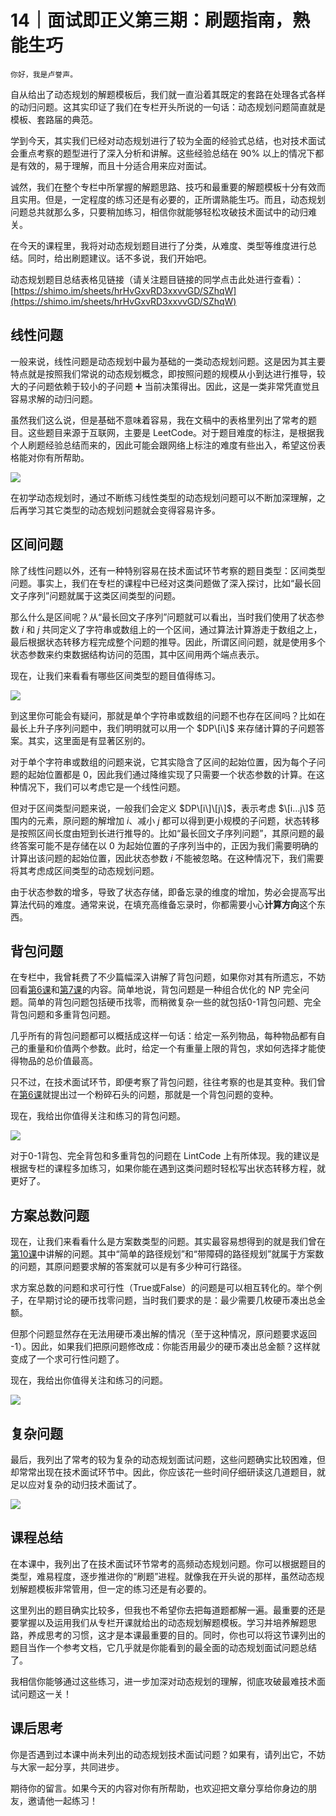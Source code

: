 # 14｜面试即正义第三期：刷题指南，熟能生巧

    你好，我是卢誉声。

自从给出了动态规划的解题模板后，我们就一直沿着其既定的套路在处理各式各样的动归问题。这其实印证了我们在专栏开头所说的一句话：动态规划问题简直就是模板、套路届的典范。

学到今天，其实我们已经对动态规划进行了较为全面的经验式总结，也对技术面试会重点考察的题型进行了深入分析和讲解。这些经验总结在 90% 以上的情况下都是有效的，易于理解，而且十分适合用来应对面试。

诚然，我们在整个专栏中所掌握的解题思路、技巧和最重要的解题模板十分有效而且实用。但是，一定程度的练习还是有必要的，正所谓熟能生巧。而且，动态规划问题总共就那么多，只要稍加练习，相信你就能够轻松攻破技术面试中的动归难关。

在今天的课程里，我将对动态规划题目进行了分类，从难度、类型等维度进行总结。同时，给出刷题建议。话不多说，我们开始吧。

动态规划题目总结表格见链接（请关注题目链接的同学点击此处进行查看）：[https://shimo.im/sheets/hrHvGxvRD3xxvvGD/SZhqW](https://shimo.im/sheets/hrHvGxvRD3xxvvGD/SZhqW)

## 线性问题

一般来说，线性问题是动态规划中最为基础的一类动态规划问题。这是因为其主要特点就是按照我们常说的动态规划概念，即按照问题的规模从小到达进行推导，较大的子问题依赖于较小的子问题 ➕ 当前决策得出。因此，这是一类非常凭直觉且容易求解的动归问题。

虽然我们这么说，但是基础不意味着容易，我在文稿中的表格里列出了常考的题目。这些题目来源于互联网，主要是 LeetCode。对于题目难度的标注，是根据我个人刷题经验总结而来的，因此可能会跟网络上标注的难度有些出入，希望这份表格能对你有所帮助。

![](https://static001.geekbang.org/resource/image/05/91/05fceed4a847031011fa4yy89a5f3e91.jpg?wh=2171*3193)

在初学动态规划时，通过不断练习线性类型的动态规划问题可以不断加深理解，之后再学习其它类型的动态规划问题就会变得容易许多。

## 区间问题

除了线性问题以外，还有一种特别容易在技术面试环节考察的题目类型：区间类型问题。事实上，我们在专栏的课程中已经对这类问题做了深入探讨，比如“最长回文子序列”问题就属于这类区间类型的问题。

那么什么是区间呢？从“最长回文子序列”问题就可以看出，当时我们使用了状态参数 $i$ 和 $j$ 共同定义了字符串或数组上的一个区间，通过算法计算游走于数组之上，最后根据状态转移方程完成整个问题的推导。因此，所谓区间问题，就是使用多个状态参数来约束数据结构访问的范围，其中区间用两个端点表示。

现在，让我们来看看有哪些区间类型的题目值得练习。

![](https://static001.geekbang.org/resource/image/9f/45/9fafaf6b5dc17774208138abebdfaf45.jpg?wh=1409*822)

到这里你可能会有疑问，那就是单个字符串或数组的问题不也存在区间吗？比如在最长上升子序列问题中，我们明明就可以用一个 $DP\[i\]$ 来存储计算的子问题答案。其实，这里面是有显著区别的。

对于单个字符串或数组的问题来说，它其实隐含了区间的起始位置，因为每个子问题的起始位置都是 0，因此我们通过降维实现了只需要一个状态参数的计算。在这种情况下，我们可以考虑它是一个线性问题。

但对于区间类型问题来说，一般我们会定义 $DP\[i\]\[j\]$，表示考虑 $\[i…j\]$ 范围内的元素，原问题的解增加 $i$、减小 $j$ 都可以得到更小规模的子问题，状态转移是按照区间长度由短到长进行推导的。比如“最长回文子序列问题”，其原问题的最终答案可能不是存储在以 0 为起始位置的子序列当中的，正因为我们需要明确的计算出该问题的起始位置，因此状态参数 $i$ 不能被忽略。在这种情况下，我们需要将其考虑成区间类型的动态规划问题。

由于状态参数的增多，导致了状态存储，即备忘录的维度的增加，势必会提高写出算法代码的难度。通常来说，在填充高维备忘录时，你都需要小心**计算方向**这个东西。

## 背包问题

在专栏中，我曾耗费了不少篇幅深入讲解了背包问题，如果你对其有所遗忘，不妨回看[第6课](https://time.geekbang.org/column/article/290092)和[第7课](https://time.geekbang.org/column/article/291638)的内容。简单地说，背包问题是一种组合优化的 NP 完全问题。简单的背包问题包括硬币找零，而稍微复杂一些的就包括0-1背包问题、完全背包问题和多重背包问题。

几乎所有的背包问题都可以概括成这样一句话：给定一系列物品，每种物品都有自己的重量和价值两个参数。此时，给定一个有重量上限的背包，求如何选择才能使得物品的总价值最高。

只不过，在技术面试环节，即便考察了背包问题，往往考察的也是其变种。我们曾在[第6课](https://time.geekbang.org/column/article/290092)就提出过一个粉碎石头的问题，那就是一个背包问题的变种。

现在，我给出你值得关注和练习的背包问题。

![](https://static001.geekbang.org/resource/image/d4/92/d4c31c473988620ba033297c96cc2992.jpg?wh=1531*687)

对于0-1背包、完全背包和多重背包的问题在 LintCode 上有所体现。我的建议是根据专栏的课程多加练习，如果你能在遇到这类问题时轻松写出状态转移方程，就更好了。

## 方案总数问题

现在，让我们来看看什么是方案数类型的问题。其实最容易想得到的就是我们曾在[第10课](https://time.geekbang.org/column/article/293536)中讲解的问题。其中“简单的路径规划”和“带障碍的路径规划”就属于方案数的问题，其原问题要求解的答案就可以是有多少种可行路径。

求方案总数的问题和求可行性（True或False）的问题是可以相互转化的。举个例子，在早期讨论的硬币找零问题，当时我们要求的是：最少需要几枚硬币凑出总金额。

但那个问题显然存在无法用硬币凑出解的情况（至于这种情况，原问题要求返回 -1）。因此，如果我们把原问题修改成：你能否用最少的硬币凑出总金额？这样就变成了一个求可行性问题了。

现在，我给出你值得关注和练习的问题。

![](https://static001.geekbang.org/resource/image/e9/52/e98b88732b86187beed4544742235952.jpg?wh=1266*519)

## 复杂问题

最后，我列出了常考的较为复杂的动态规划面试问题，这些问题确实比较困难，但却常常出现在技术面试环节中。因此，你应该花一些时间仔细研读这几道题目，就足以应对复杂的动归技术面试了。

![](https://static001.geekbang.org/resource/image/f2/49/f210ac588945452192a4c1aa3393e949.jpg?wh=1538*632)

## 课程总结

在本课中，我列出了在技术面试环节常考的高频动态规划问题。你可以根据题目的类型，难易程度，逐步推进你的“刷题”进程。就像我在开头说的那样，虽然动态规划解题模板非常管用，但一定的练习还是有必要的。

这里列出的题目确实比较多，但我也不希望你去把每道题都解一遍。最重要的还是要掌握以及运用我们从专栏开课就给出的动态规划解题模板。学习并培养解题思路，养成思考的习惯，这才是本课最重要的目的。同时，你也可以将这节课列出的题目当作一个参考文档，它几乎就是你能看到的最全面的动态规划面试问题总结了。

我相信你能够通过这些练习，进一步加深对动态规划的理解，彻底攻破最难技术面试问题这一关！

## 课后思考

你是否遇到过本课中尚未列出的动态规划技术面试问题？如果有，请列出它，不妨与大家一起分享，共同进步。

期待你的留言。如果今天的内容对你有所帮助，也欢迎把文章分享给你身边的朋友，邀请他一起练习！
    